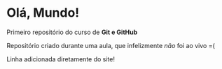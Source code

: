 # Olá, Mundo!
 Primeiro repositório do curso de **Git e GitHub**

 Repositório criado durante uma aula, que infelizmente _não_ foi ao vivo =(
 
 Linha adicionada diretamente do site!
